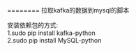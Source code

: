 ========
拉取kafka的数据到mysql的脚本 <br/>

安装依赖包的方式:<br/>
1.sudo pip install kafka-python<br/>
2.sudo pip install MySQL-python
